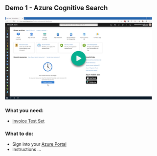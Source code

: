 ## Demo 1 - Azure Cognitive Search

[![Demo 1](images/demo1.png)](https://globaleventcdn.blob.core.windows.net/assets/aiml/aiml10/videos/Demo1.mp4 "Demo 1")


### What you need:
- [Invoice Test Set](https://globaleventcdn.blob.core.windows.net/assets/aiml/aiml10/data/test.zip)

### What to do:

* Sign into your [Azure Portal](https://azure.microsoft.com/en-gb/?WT.mc_id=msignitethetour2019-github-aiml10) 
* Instructions ...
